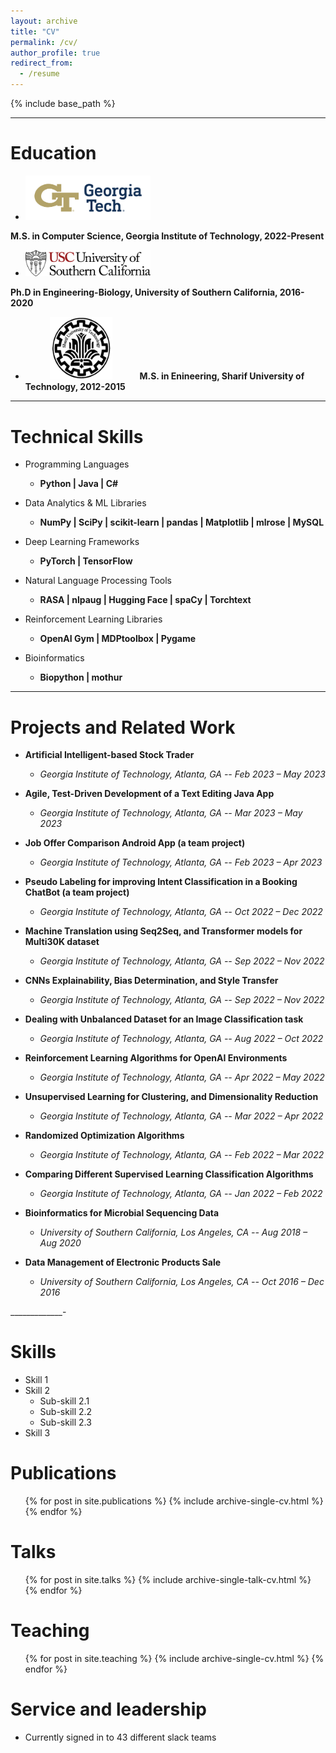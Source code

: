 ```yaml
---
layout: archive
title: "CV"
permalink: /cv/
author_profile: true
redirect_from:
  - /resume
---
```


{% include base_path %}
________

Education
======

* <img src="/images/GT_logo.png" alt="USC" width="200px">
**M.S. in Computer Science, Georgia Institute of Technology, 2022-Present**


* <img src="/images/usc_logo.png" alt="USC" width="200px">
**Ph.D in Engineering-Biology, University of Southern California, 2016-2020**


*  &nbsp; &nbsp; &nbsp; &nbsp; &nbsp; <img src="/images/sharif_logo.png" alt="SUT" height="100" width="100">
 &nbsp; &nbsp; &nbsp; &nbsp; &nbsp; **M.S. in Enineering, Sharif University of Technology, 2012-2015**

__________

Technical Skills
======
* Programming Languages
  * **Python  \|  Java  \|  C#**


* Data Analytics & ML Libraries
  * **NumPy  \|  SciPy  \|  scikit-learn  \|  pandas  \|  Matplotlib  \|  mlrose  \|  MySQL**

* Deep Learning Frameworks
  * **PyTorch  \|  TensorFlow**


* Natural Language Processing Tools
  * **RASA  \|  nlpaug  \|  Hugging Face  \|  spaCy  \|  Torchtext**


* Reinforcement Learning Libraries
  * **OpenAI Gym  \|  MDPtoolbox  \|  Pygame**


* Bioinformatics
  * **Biopython  \|  mothur**

_______________

Projects and Related Work
======

* **Artificial Intelligent-based Stock Trader**
  * *Georgia Institute of Technology, Atlanta, GA -- Feb 2023 – May 2023*

* **Agile, Test-Driven Development of a Text Editing Java App**
  * *Georgia Institute of Technology, Atlanta, GA -- Mar 2023 – May 2023*

* **Job Offer Comparison Android App (a team project)** 
  * *Georgia Institute of Technology, Atlanta, GA -- Feb 2023 – Apr 2023*
* **Pseudo Labeling for improving Intent Classification in a Booking ChatBot (a team project)** 
  * *Georgia Institute of Technology, Atlanta, GA -- Oct 2022 – Dec 2022*
* **Machine Translation using Seq2Seq, and Transformer models for Multi30K dataset** 
  * *Georgia Institute of Technology, Atlanta, GA -- Sep 2022 – Nov 2022*
* **CNNs Explainability, Bias Determination, and Style Transfer** 
  * *Georgia Institute of Technology, Atlanta, GA -- Sep 2022 – Nov 2022*
* **Dealing with Unbalanced Dataset for an Image Classification task** 
  * *Georgia Institute of Technology, Atlanta, GA -- Aug 2022 – Oct 2022*
* **Reinforcement Learning Algorithms for OpenAI Environments** 
  * *Georgia Institute of Technology, Atlanta, GA -- Apr 2022 – May 2022*
* **Unsupervised Learning for Clustering, and Dimensionality Reduction** 
  * *Georgia Institute of Technology, Atlanta, GA -- Mar 2022 – Apr 2022*
* **Randomized Optimization Algorithms**
  * *Georgia Institute of Technology, Atlanta, GA -- Feb 2022 – Mar 2022*
* **Comparing Different Supervised Learning Classification Algorithms** 
  * *Georgia Institute of Technology, Atlanta, GA -- Jan 2022 – Feb 2022*
* **Bioinformatics for Microbial Sequencing Data** 
  * *University of Southern California, Los Angeles, CA -- Aug 2018 – Aug 2020*
* **Data Management of Electronic Products Sale** 
  * *University of Southern California, Los Angeles, CA -- Oct 2016 – Dec 2016*

_____________-









  
Skills
======
* Skill 1
* Skill 2
  * Sub-skill 2.1
  * Sub-skill 2.2
  * Sub-skill 2.3
* Skill 3

Publications
======
  <ul>{% for post in site.publications %}
    {% include archive-single-cv.html %}
  {% endfor %}</ul>
  
Talks
======
  <ul>{% for post in site.talks %}
    {% include archive-single-talk-cv.html %}
  {% endfor %}</ul>
  
Teaching
======
  <ul>{% for post in site.teaching %}
    {% include archive-single-cv.html %}
  {% endfor %}</ul>
  
Service and leadership
======
* Currently signed in to 43 different slack teams
